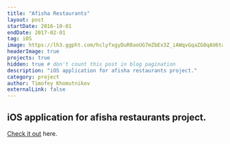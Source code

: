 ```yaml
---
title: "Afisha Restaurants"
layout: post
startDate: 2016-10-01
endDate: 2017-02-01
tag: iOS
image: https://lh3.ggpht.com/hclyfxgyDuR8aoUG7mZbEx3Z_iAWqvGqaZG8qAU6taAidW0PM1F0o2bwQIdd12rrRg=w300
headerImage: true
projects: true
hidden: true # don't count this post in blog pagination
description: "iOS application for afisha restaurants project."
category: project
author: Timofey Khomutnikov
externalLink: false
---
```

iOS application for afisha restaurants project.
---

[Check it out](https://itunes.apple.com/ru/app/afisa-restorany/id916815434?) here.
